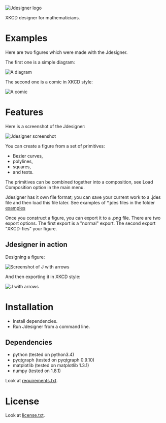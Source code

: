 
![Jdesigner logo](figures/Jdesigner.png)

XKCD designer for mathematicians. 

Examples
========

Here are two figures which were made with the Jdesigner. 

The first one is a simple diagram:

![A diagram](figures/diagram.png)

The second one is a comic in XKCD style:

![A comic](figures/comic.png)


Features
========

Here is a screenshot of the Jdesigner:

![Jdesigner screenshot](figures/jdesigner_window.png)

You can create a figure from a set of primitives:
* Bezier curves,
* polylines,
* squares,
* and texts.

The primitives can be combined together into a composition, see Load Composition
option in the main menu.

Jdesigner has it own file format; you can save your current work to a .jdes file
and then load this file later. See examples of *.jdes files in the folder
[examples](examples/)

Once you construct a figure, you can export it to a .png file. There are two
export options. The first export is a "normal" export. The second export
"XKCD-fies" your figure.

Jdesigner in action
-------------------

Designing a figure:

![Screenshot of J with arrows](figures/working_example.png)

And then exporting it in XKCD style:

![J with arrows](figures/J_with_arrows.png)

Installation
============

* Install dependencies.
* Run Jdesigner from a command line.

Dependencies
------------

* python (tested on python3.4)
* pyqtgraph (tested on pyqtgraph 0.9.10)
* matplotlib (tested on matplotlib 1.3.1)
* numpy (tested on 1.8.1)

Look at [requirements.txt](requirements.txt).

License
=======

Look at [license.txt](license.txt). 

